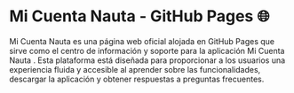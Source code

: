 # Mi Cuenta Nauta - GitHub Pages 🌐
Mi Cuenta Nauta es una página web oficial alojada en GitHub Pages que sirve como el centro de información y soporte para la aplicación Mi Cuenta Nauta . Esta plataforma está diseñada para proporcionar a los usuarios una experiencia fluida y accesible al aprender sobre las funcionalidades, descargar la aplicación y obtener respuestas a preguntas frecuentes.

